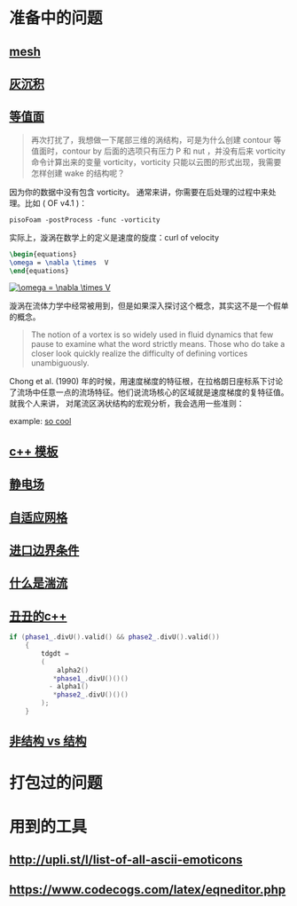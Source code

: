# 准备中的问题
## [mesh](http://cfd-china.com/topic/2188/25%E4%BA%BF%E7%BD%91%E6%A0%BC%E7%9B%B4%E6%8E%A5%E6%A8%A1%E6%8B%9F/7)
## [灰沉积](http://cfd-china.com/topic/2053/%E5%88%86%E4%BA%AB-%E4%B8%80%E4%B8%AA-latex-%E8%AE%BA%E6%96%87%E6%A8%A1%E6%9D%BF/10)

## [等值面](http://cfd-china.com/topic/664/cd%E8%AE%A1%E7%AE%97%E4%B8%8D%E5%87%86%E7%9A%84%E9%97%AE%E9%A2%98-les-re3900-%E4%B8%89%E7%BB%B4%E5%9C%86%E6%9F%B1%E7%BB%95%E6%B5%81-pisofoam/1040)

> 再次打扰了，我想做一下尾部三维的涡结构，可是为什么创建 contour 等值面时，contour by 后面的选项只有压力 P 和 nut ，并没有后来 vorticity 命令计算出来的变量 vorticity，vorticity 只能以云图的形式出现，我需要怎样创建 wake 的结构呢？

因为你的数据中没有包含 vorticity。 通常来讲，你需要在后处理的过程中来处理。比如 ( OF v4.1 )：

```
pisoFoam -postProcess -func -vorticity
```

实际上，漩涡在数学上的定义是速度的旋度：curl of velocity

```latex
\begin{equations}
\omega = \nabla \times  V
\end{equations}
```
<a href="https://www.codecogs.com/eqnedit.php?latex=\omega&space;=&space;\nabla&space;\times&space;V" target="_blank"><img src="https://latex.codecogs.com/gif.latex?\omega&space;=&space;\nabla&space;\times&space;V" title="\omega = \nabla \times V" /></a>


漩涡在流体力学中经常被用到，但是如果深入探讨这个概念，其实这不是一个假单的概念。

> The notion of a vortex is so widely used in fluid dynamics that few pause to examine what the word strictly means. Those who do take a closer look quickly realize the difficulty of defining vortices unambiguously.

Chong et al. (1990) 年的时候，用速度梯度的特征根，在拉格朗日座标系下讨论了流场中任意一点的流场特征。他们说流场核心的区域就是速度梯度的复特征值。
就我个人来讲， 对尾流区涡状结构的宏观分析，我会选用一些准则：

example: [so cool](http://cfd-china.com/topic/2133/paraview%E8%BE%93%E5%87%BA%E5%B0%BE%E6%B6%A1/2)

## [c++ 模板](http://cfd-china.com/topic/2127/%E5%85%B3%E4%BA%8Etmp-volscalarfield-%E7%94%A8%E6%B3%95%E7%9A%84%E7%96%91%E9%97%AE)
## [静电场](http://www.cfd-china.com/topic/2132/%E9%A2%97%E7%B2%92%E7%94%B5%E9%87%8F)
## [自适应网格](http://cfd-china.com/topic/612/%E4%BA%8C%E7%BB%B4%E8%87%AA%E9%80%82%E5%BA%94%E7%BD%91%E6%A0%BC/18)
## [进口边界条件](http://cfd-china.com/topic/2133/paraview%E8%BE%93%E5%87%BA%E5%B0%BE%E6%B6%A1/2)
## [什么是湍流](http://cfd-china.com/topic/2118/%E6%80%8E%E4%B9%88%E7%90%86%E8%A7%A3%E6%B9%8D%E6%B5%81%E5%BC%BA%E5%BA%A6-%E6%98%AF%E4%B8%80%E7%BB%84%E5%8F%98%E5%8C%96%E7%9A%84%E6%95%B0%E5%80%BC-%E8%BF%98%E6%98%AF%E4%B8%80%E4%B8%AA%E5%8D%95%E7%8B%AC%E7%9A%84%E6%95%B0%E5%80%BC)
## [丑丑的c++](http://cfd-china.com/post/11368)
```c++
if (phase1_.divU().valid() && phase2_.divU().valid())
    {
        tdgdt =
        (
            alpha2()
           *phase1_.divU()()()
          - alpha1()
           *phase2_.divU()()()
        );
    }
```
## [非结构 vs 结构](http://cfd-china.com/topic/2257/%E7%BB%93%E6%9E%84%E7%BD%91%E6%A0%BC%E6%B1%82%E8%A7%A3%E5%99%A8%E4%B8%8E%E9%9D%9E%E7%BB%93%E6%9E%84%E7%BD%91%E6%A0%BC%E6%B1%82%E8%A7%A3%E5%99%A8%E7%9A%84%E5%8C%BA%E5%88%AB)
# 打包过的问题

# 用到的工具
## http://upli.st/l/list-of-all-ascii-emoticons
## https://www.codecogs.com/latex/eqneditor.php
